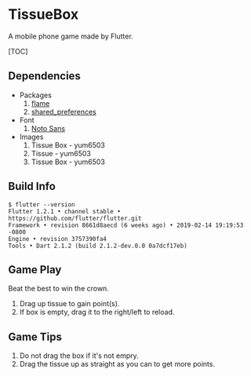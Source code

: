 # TissueBox
A mobile phone game made by Flutter.

[TOC]

## Dependencies
- Packages
	1. [flame](https://pub.dartlang.org/packages/flame)
	2. [shared_preferences](https://pub.dartlang.org/packages/shared_preferences)
- Font
	1. [Noto Sans](https://www.google.com/get/noto/#sans-lgc)
- Images
    1. Tissue Box - yum6503
    2. Tissue - yum6503
    3. Tissue Box - yum6503
## Build Info
```
$ flutter --version
Flutter 1.2.1 • channel stable • https://github.com/flutter/flutter.git
Framework • revision 8661d8aecd (6 weeks ago) • 2019-02-14 19:19:53 -0800
Engine • revision 3757390fa4
Tools • Dart 2.1.2 (build 2.1.2-dev.0.0 0a7dcf17eb)
```
## Game Play
Beat the best to win the crown.
1. Drag up tissue to gain point(s).
2. If box is empty, drag it to the right/left to reload.

## Game Tips
1. Do not drag the box if it's not empry.
2. Drag the tissue up as straight as you can to get more points.